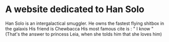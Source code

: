 # A website dedicated to Han Solo 


Han Solo is an intergalactical smuggler.
He owns the fastest flying shitbox in the galaxis
His friend is Chewbacca
His most famous cite is : " I know "  
(That's the answer to princess Leia, when she tolds him that she loves him)

